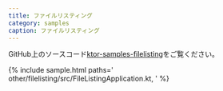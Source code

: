 ```yaml
---
title: ファイルリスティング
category: samples
caption: ファイルリスティング
---
```


GitHub上のソースコード[ktor-samples-filelisting](https://github.com/ktorio/ktor-samples/tree/master/other/filelisting)をご覧ください。

{% include sample.html paths='
    other/filelisting/src/FileListingApplication.kt,
' %}
